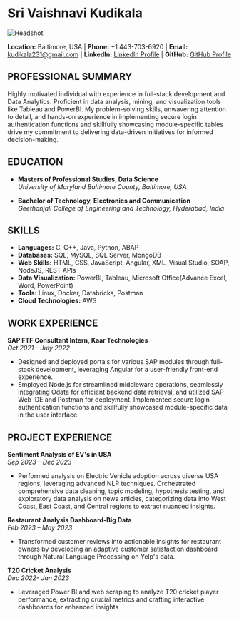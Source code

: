 # Sri Vaishnavi Kudikala
![Headshot](https://drive.google.com/file/d/1Fi6eqajF23_5KFu4j9odJS9X5mdaH5n1/view?usp=sharing)


**Location:** Baltimore, USA | **Phone:** +1 443-703-6920 | **Email:** kudikala231@gmail.com | **LinkedIn:** [LinkedIn Profile](LinkedIn_Link_Here) | **GitHub:** [GitHub Profile](GitHub_Link_Here)

## PROFESSIONAL SUMMARY
Highly motivated individual with experience in full-stack development and Data Analytics. Proficient in data analysis, mining, and visualization tools like Tableau and PowerBI. My problem-solving skills, unwavering attention to detail, and hands-on experience in implementing secure login authentication functions and skillfully showcasing module-specific tables drive my commitment to delivering data-driven initiatives for informed decision-making.

## EDUCATION
- **Masters of Professional Studies, Data Science**  
  *University of Maryland Baltimore County, Baltimore, USA*  

- **Bachelor of Technology, Electronics and Communication**  
  *Geethanjali College of Engineering and Technology, Hyderabad, India*  

## SKILLS
- **Languages:** C, C++, Java, Python, ABAP  
- **Databases:** SQL, MySQL, SQL Server, MongoDB  
- **Web Skills:** HTML, CSS, JavaScript, Angular, XML, Visual Studio, SOAP, NodeJS, REST APIs  
- **Data Visualization:** PowerBI, Tableau, Microsoft Office(Advance Excel, Word, PowerPoint)  
- **Tools:** Linux, Docker, Databricks, Postman  
- **Cloud Technologies:** AWS  

## WORK EXPERIENCE
**SAP FTF Consultant Intern, Kaar Technologies**  
*Oct 2021 – July 2022*  
- Designed and deployed portals for various SAP modules through full-stack development, leveraging Angular for a user-friendly front-end experience.
- Employed Node.js for streamlined middleware operations, seamlessly integrating Odata for efficient backend data retrieval, and utilized SAP Web IDE and Postman for deployment. Implemented secure login authentication functions and skillfully showcased module-specific data in the user interface.

## PROJECT EXPERIENCE
**Sentiment Analysis of EV's in USA**  
*Sep 2023 – Dec 2023*  
- Performed analysis on Electric Vehicle adoption across diverse USA regions, leveraging advanced NLP techniques. Orchestrated comprehensive data cleaning, topic modeling, hypothesis testing, and exploratory data analysis on news articles, categorizing data into West Coast, East Coast, and Central regions to extract nuanced insights.

**Restaurant Analysis Dashboard-Big Data**  
*Feb 2023 – May 2023*  
- Transformed customer reviews into actionable insights for restaurant owners by developing an adaptive customer satisfaction dashboard through Natural Language Processing on Yelp's data.

**T20 Cricket Analysis**  
*Dec 2022- Jan 2023*  
- Leveraged Power BI and web scraping to analyze T20 cricket player performance, extracting crucial metrics and crafting interactive dashboards for enhanced insights

